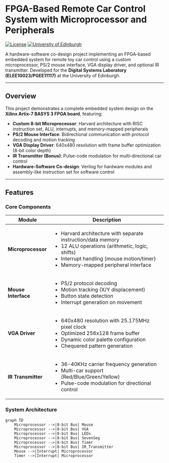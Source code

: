 # FPGA-Based Remote Car Control System with Microprocessor and Peripherals

[![License](https://img.shields.io/badge/License-MIT-green.svg)](LICENSE)
[![University of Edinburgh](https://img.shields.io/badge/University-Edinburgh-blue.svg)](https://www.ed.ac.uk/)

A hardware-software co-design project implementing an FPGA-based embedded system for remote toy car control using a custom microprocessor, PS/2 mouse interface, VGA display driver, and optional IR transmitter. Developed for the **Digital Systems Laboratory (ELEE10023/PGEE11117)** at the University of Edinburgh.

---

## Overview

This project demonstrates a complete embedded system design on the **Xilinx Artix-7 BASYS 3 FPGA board**, featuring:

- **Custom 8-bit Microprocessor**: Harvard architecture with RISC instruction set, ALU, interrupts, and memory-mapped peripherals
- **PS/2 Mouse Interface**: Bidirectional communication with protocol decoding and motion tracking
- **VGA Display Driver**: 640x480 resolution with frame buffer optimization (8-bit color depth)
- **IR Transmitter (Bonus)**: Pulse-code modulation for multi-directional car control
- **Hardware-Software Co-design**: Verilog for hardware modules and assembly-like instruction set for software control

---

## Features

### Core Components
| Module | Description |
|--------|-------------|
| **Microprocessor** | <ul><li>Harvard architecture with separate instruction/data memory</li><li>12 ALU operations (arithmetic, logic, shifts)</li><li>Interrupt handling (mouse motion/timer)</li><li>Memory-mapped peripheral interface</li></ul> |
| **Mouse Interface** | <ul><li>PS/2 protocol decoding</li><li>Motion tracking (X/Y displacement)</li><li>Button state detection</li><li>Interrupt generation on movement</li></ul> |
| **VGA Driver** | <ul><li>640x480 resolution with 25.175MHz pixel clock</li><li>Optimized 256x128 frame buffer</li><li>Dynamic color palette configuration</li><li>Chequered pattern generation</li></ul> |
| **IR Transmitter** | <ul><li>36-40KHz carrier frequency generation</li><li>Multi-car support (Red/Blue/Green/Yellow)</li><li>Pulse-code modulation for directional control</li></ul> |

### System Architecture
```mermaid
graph TD
    Microprocessor -->|8-bit Bus| Mouse
    Microprocessor -->|8-bit Bus| VGA
    Microprocessor -->|8-bit Bus| LEDs
    Microprocessor -->|8-bit Bus| SevenSeg
    Microprocessor -->|8-bit Bus| Timer
    Microprocessor -->|8-bit Bus| IR_Transmitter
    Mouse -->|Interrupt| Microprocessor
    Timer -->|Interrupt| Microprocessor
